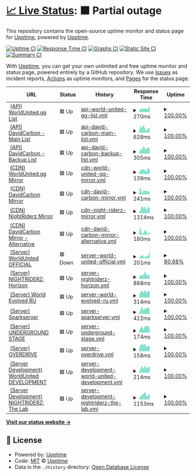 # [📈 Live Status](https://upptime.github.io/upptime): <!--live status--> **🟧 Partial outage**

This repository contains the open-source uptime monitor and status page for [Upptime](https://upptime.js.org), powered by [Upptime](https://github.com/upptime/upptime).

[![Uptime CI](https://github.com/DavidCarbon-SBRW/Status/workflows/Uptime%20CI/badge.svg)](https://github.com/DavidCarbon-SBRW/Status/actions?query=workflow%3A%22Uptime+CI%22)
[![Response Time CI](https://github.com/DavidCarbon-SBRW/Status/workflows/Response%20Time%20CI/badge.svg)](https://github.com/DavidCarbon-SBRW/Status/actions?query=workflow%3A%22Response+Time+CI%22)
[![Graphs CI](https://github.com/DavidCarbon-SBRW/Status/workflows/Graphs%20CI/badge.svg)](https://github.com/DavidCarbon-SBRW/Status/actions?query=workflow%3A%22Graphs+CI%22)
[![Static Site CI](https://github.com/DavidCarbon-SBRW/Status/workflows/Static%20Site%20CI/badge.svg)](https://github.com/DavidCarbon-SBRW/Status/actions?query=workflow%3A%22Static+Site+CI%22)
[![Summary CI](https://github.com/DavidCarbon-SBRW/Status/workflows/Summary%20CI/badge.svg)](https://github.com/DavidCarbon-SBRW/Status/actions?query=workflow%3A%22Summary+CI%22)

With [Upptime](https://upptime.js.org), you can get your own unlimited and free uptime monitor and status page, powered entirely by a GitHub repository. We use [Issues](https://github.com/upptime/upptime/issues) as incident reports, [Actions](https://github.com/DavidCarbon-SBRW/Status/actions) as uptime monitors, and [Pages](https://upptime.github.io/upptime) for the status page.

<!--start: status pages-->
<!-- This summary is generated by Upptime (https://github.com/upptime/upptime) -->
<!-- Do not edit this manually, your changes will be overwritten -->
<!-- prettier-ignore -->
| URL | Status | History | Response Time | Uptime |
| --- | ------ | ------- | ------------- | ------ |
| <img alt="" src="https://icons.duckduckgo.com/ip3/api.worldunited.gg.ico" height="13"> [(API) WorldUnited.gg List](https://api.worldunited.gg/serverlist.json) | 🟩 Up | [api-world-united-gg-list.yml](https://github.com/DavidCarbon-SBRW/Status/commits/HEAD/history/api-world-united-gg-list.yml) | <details><summary><img alt="Response time graph" src="./graphs/api-world-united-gg-list/response-time-week.png" height="20"> 270ms</summary><br><a href="https://s-sbrw.davidcarbon.download/history/api-world-united-gg-list"><img alt="Response time 287" src="https://img.shields.io/endpoint?url=https%3A%2F%2Fraw.githubusercontent.com%2FDavidCarbon-SBRW%2FStatus%2FHEAD%2Fapi%2Fapi-world-united-gg-list%2Fresponse-time.json"></a><br><a href="https://s-sbrw.davidcarbon.download/history/api-world-united-gg-list"><img alt="24-hour response time 456" src="https://img.shields.io/endpoint?url=https%3A%2F%2Fraw.githubusercontent.com%2FDavidCarbon-SBRW%2FStatus%2FHEAD%2Fapi%2Fapi-world-united-gg-list%2Fresponse-time-day.json"></a><br><a href="https://s-sbrw.davidcarbon.download/history/api-world-united-gg-list"><img alt="7-day response time 270" src="https://img.shields.io/endpoint?url=https%3A%2F%2Fraw.githubusercontent.com%2FDavidCarbon-SBRW%2FStatus%2FHEAD%2Fapi%2Fapi-world-united-gg-list%2Fresponse-time-week.json"></a><br><a href="https://s-sbrw.davidcarbon.download/history/api-world-united-gg-list"><img alt="30-day response time 295" src="https://img.shields.io/endpoint?url=https%3A%2F%2Fraw.githubusercontent.com%2FDavidCarbon-SBRW%2FStatus%2FHEAD%2Fapi%2Fapi-world-united-gg-list%2Fresponse-time-month.json"></a><br><a href="https://s-sbrw.davidcarbon.download/history/api-world-united-gg-list"><img alt="1-year response time 244" src="https://img.shields.io/endpoint?url=https%3A%2F%2Fraw.githubusercontent.com%2FDavidCarbon-SBRW%2FStatus%2FHEAD%2Fapi%2Fapi-world-united-gg-list%2Fresponse-time-year.json"></a></details> | <details><summary><a href="https://s-sbrw.davidcarbon.download/history/api-world-united-gg-list">100.00%</a></summary><a href="https://s-sbrw.davidcarbon.download/history/api-world-united-gg-list"><img alt="All-time uptime 95.04%" src="https://img.shields.io/endpoint?url=https%3A%2F%2Fraw.githubusercontent.com%2FDavidCarbon-SBRW%2FStatus%2FHEAD%2Fapi%2Fapi-world-united-gg-list%2Fuptime.json"></a><br><a href="https://s-sbrw.davidcarbon.download/history/api-world-united-gg-list"><img alt="24-hour uptime 100.00%" src="https://img.shields.io/endpoint?url=https%3A%2F%2Fraw.githubusercontent.com%2FDavidCarbon-SBRW%2FStatus%2FHEAD%2Fapi%2Fapi-world-united-gg-list%2Fuptime-day.json"></a><br><a href="https://s-sbrw.davidcarbon.download/history/api-world-united-gg-list"><img alt="7-day uptime 100.00%" src="https://img.shields.io/endpoint?url=https%3A%2F%2Fraw.githubusercontent.com%2FDavidCarbon-SBRW%2FStatus%2FHEAD%2Fapi%2Fapi-world-united-gg-list%2Fuptime-week.json"></a><br><a href="https://s-sbrw.davidcarbon.download/history/api-world-united-gg-list"><img alt="30-day uptime 100.00%" src="https://img.shields.io/endpoint?url=https%3A%2F%2Fraw.githubusercontent.com%2FDavidCarbon-SBRW%2FStatus%2FHEAD%2Fapi%2Fapi-world-united-gg-list%2Fuptime-month.json"></a><br><a href="https://s-sbrw.davidcarbon.download/history/api-world-united-gg-list"><img alt="1-year uptime 96.96%" src="https://img.shields.io/endpoint?url=https%3A%2F%2Fraw.githubusercontent.com%2FDavidCarbon-SBRW%2FStatus%2FHEAD%2Fapi%2Fapi-world-united-gg-list%2Fuptime-year.json"></a></details>
| <img alt="" src="https://icons.duckduckgo.com/ip3/api-sbrw.davidcarbon.download.ico" height="13"> [(API) DavidCarbon - Main List](https://api-sbrw.davidcarbon.download/serverlist.json) | 🟩 Up | [api-david-carbon-main-list.yml](https://github.com/DavidCarbon-SBRW/Status/commits/HEAD/history/api-david-carbon-main-list.yml) | <details><summary><img alt="Response time graph" src="./graphs/api-david-carbon-main-list/response-time-week.png" height="20"> 628ms</summary><br><a href="https://s-sbrw.davidcarbon.download/history/api-david-carbon-main-list"><img alt="Response time 485" src="https://img.shields.io/endpoint?url=https%3A%2F%2Fraw.githubusercontent.com%2FDavidCarbon-SBRW%2FStatus%2FHEAD%2Fapi%2Fapi-david-carbon-main-list%2Fresponse-time.json"></a><br><a href="https://s-sbrw.davidcarbon.download/history/api-david-carbon-main-list"><img alt="24-hour response time 565" src="https://img.shields.io/endpoint?url=https%3A%2F%2Fraw.githubusercontent.com%2FDavidCarbon-SBRW%2FStatus%2FHEAD%2Fapi%2Fapi-david-carbon-main-list%2Fresponse-time-day.json"></a><br><a href="https://s-sbrw.davidcarbon.download/history/api-david-carbon-main-list"><img alt="7-day response time 628" src="https://img.shields.io/endpoint?url=https%3A%2F%2Fraw.githubusercontent.com%2FDavidCarbon-SBRW%2FStatus%2FHEAD%2Fapi%2Fapi-david-carbon-main-list%2Fresponse-time-week.json"></a><br><a href="https://s-sbrw.davidcarbon.download/history/api-david-carbon-main-list"><img alt="30-day response time 561" src="https://img.shields.io/endpoint?url=https%3A%2F%2Fraw.githubusercontent.com%2FDavidCarbon-SBRW%2FStatus%2FHEAD%2Fapi%2Fapi-david-carbon-main-list%2Fresponse-time-month.json"></a><br><a href="https://s-sbrw.davidcarbon.download/history/api-david-carbon-main-list"><img alt="1-year response time 486" src="https://img.shields.io/endpoint?url=https%3A%2F%2Fraw.githubusercontent.com%2FDavidCarbon-SBRW%2FStatus%2FHEAD%2Fapi%2Fapi-david-carbon-main-list%2Fresponse-time-year.json"></a></details> | <details><summary><a href="https://s-sbrw.davidcarbon.download/history/api-david-carbon-main-list">100.00%</a></summary><a href="https://s-sbrw.davidcarbon.download/history/api-david-carbon-main-list"><img alt="All-time uptime 99.93%" src="https://img.shields.io/endpoint?url=https%3A%2F%2Fraw.githubusercontent.com%2FDavidCarbon-SBRW%2FStatus%2FHEAD%2Fapi%2Fapi-david-carbon-main-list%2Fuptime.json"></a><br><a href="https://s-sbrw.davidcarbon.download/history/api-david-carbon-main-list"><img alt="24-hour uptime 100.00%" src="https://img.shields.io/endpoint?url=https%3A%2F%2Fraw.githubusercontent.com%2FDavidCarbon-SBRW%2FStatus%2FHEAD%2Fapi%2Fapi-david-carbon-main-list%2Fuptime-day.json"></a><br><a href="https://s-sbrw.davidcarbon.download/history/api-david-carbon-main-list"><img alt="7-day uptime 100.00%" src="https://img.shields.io/endpoint?url=https%3A%2F%2Fraw.githubusercontent.com%2FDavidCarbon-SBRW%2FStatus%2FHEAD%2Fapi%2Fapi-david-carbon-main-list%2Fuptime-week.json"></a><br><a href="https://s-sbrw.davidcarbon.download/history/api-david-carbon-main-list"><img alt="30-day uptime 100.00%" src="https://img.shields.io/endpoint?url=https%3A%2F%2Fraw.githubusercontent.com%2FDavidCarbon-SBRW%2FStatus%2FHEAD%2Fapi%2Fapi-david-carbon-main-list%2Fuptime-month.json"></a><br><a href="https://s-sbrw.davidcarbon.download/history/api-david-carbon-main-list"><img alt="1-year uptime 99.97%" src="https://img.shields.io/endpoint?url=https%3A%2F%2Fraw.githubusercontent.com%2FDavidCarbon-SBRW%2FStatus%2FHEAD%2Fapi%2Fapi-david-carbon-main-list%2Fuptime-year.json"></a></details>
| <img alt="" src="https://icons.duckduckgo.com/ip3/api2-sbrw.davidcarbon.download.ico" height="13"> [(API) DavidCarbon - Backup List](http://api2-sbrw.davidcarbon.download/serverlist.json) | 🟩 Up | [api-david-carbon-backup-list.yml](https://github.com/DavidCarbon-SBRW/Status/commits/HEAD/history/api-david-carbon-backup-list.yml) | <details><summary><img alt="Response time graph" src="./graphs/api-david-carbon-backup-list/response-time-week.png" height="20"> 305ms</summary><br><a href="https://s-sbrw.davidcarbon.download/history/api-david-carbon-backup-list"><img alt="Response time 244" src="https://img.shields.io/endpoint?url=https%3A%2F%2Fraw.githubusercontent.com%2FDavidCarbon-SBRW%2FStatus%2FHEAD%2Fapi%2Fapi-david-carbon-backup-list%2Fresponse-time.json"></a><br><a href="https://s-sbrw.davidcarbon.download/history/api-david-carbon-backup-list"><img alt="24-hour response time 278" src="https://img.shields.io/endpoint?url=https%3A%2F%2Fraw.githubusercontent.com%2FDavidCarbon-SBRW%2FStatus%2FHEAD%2Fapi%2Fapi-david-carbon-backup-list%2Fresponse-time-day.json"></a><br><a href="https://s-sbrw.davidcarbon.download/history/api-david-carbon-backup-list"><img alt="7-day response time 305" src="https://img.shields.io/endpoint?url=https%3A%2F%2Fraw.githubusercontent.com%2FDavidCarbon-SBRW%2FStatus%2FHEAD%2Fapi%2Fapi-david-carbon-backup-list%2Fresponse-time-week.json"></a><br><a href="https://s-sbrw.davidcarbon.download/history/api-david-carbon-backup-list"><img alt="30-day response time 244" src="https://img.shields.io/endpoint?url=https%3A%2F%2Fraw.githubusercontent.com%2FDavidCarbon-SBRW%2FStatus%2FHEAD%2Fapi%2Fapi-david-carbon-backup-list%2Fresponse-time-month.json"></a><br><a href="https://s-sbrw.davidcarbon.download/history/api-david-carbon-backup-list"><img alt="1-year response time 246" src="https://img.shields.io/endpoint?url=https%3A%2F%2Fraw.githubusercontent.com%2FDavidCarbon-SBRW%2FStatus%2FHEAD%2Fapi%2Fapi-david-carbon-backup-list%2Fresponse-time-year.json"></a></details> | <details><summary><a href="https://s-sbrw.davidcarbon.download/history/api-david-carbon-backup-list">100.00%</a></summary><a href="https://s-sbrw.davidcarbon.download/history/api-david-carbon-backup-list"><img alt="All-time uptime 99.97%" src="https://img.shields.io/endpoint?url=https%3A%2F%2Fraw.githubusercontent.com%2FDavidCarbon-SBRW%2FStatus%2FHEAD%2Fapi%2Fapi-david-carbon-backup-list%2Fuptime.json"></a><br><a href="https://s-sbrw.davidcarbon.download/history/api-david-carbon-backup-list"><img alt="24-hour uptime 100.00%" src="https://img.shields.io/endpoint?url=https%3A%2F%2Fraw.githubusercontent.com%2FDavidCarbon-SBRW%2FStatus%2FHEAD%2Fapi%2Fapi-david-carbon-backup-list%2Fuptime-day.json"></a><br><a href="https://s-sbrw.davidcarbon.download/history/api-david-carbon-backup-list"><img alt="7-day uptime 100.00%" src="https://img.shields.io/endpoint?url=https%3A%2F%2Fraw.githubusercontent.com%2FDavidCarbon-SBRW%2FStatus%2FHEAD%2Fapi%2Fapi-david-carbon-backup-list%2Fuptime-week.json"></a><br><a href="https://s-sbrw.davidcarbon.download/history/api-david-carbon-backup-list"><img alt="30-day uptime 100.00%" src="https://img.shields.io/endpoint?url=https%3A%2F%2Fraw.githubusercontent.com%2FDavidCarbon-SBRW%2FStatus%2FHEAD%2Fapi%2Fapi-david-carbon-backup-list%2Fuptime-month.json"></a><br><a href="https://s-sbrw.davidcarbon.download/history/api-david-carbon-backup-list"><img alt="1-year uptime 99.97%" src="https://img.shields.io/endpoint?url=https%3A%2F%2Fraw.githubusercontent.com%2FDavidCarbon-SBRW%2FStatus%2FHEAD%2Fapi%2Fapi-david-carbon-backup-list%2Fuptime-year.json"></a></details>
| <img alt="" src="https://icons.duckduckgo.com/ip3/cdn.worldunited.gg.ico" height="13"> [(CDN) WorldUnited.gg Mirror](https://cdn.worldunited.gg/en/index.xml) | 🟩 Up | [cdn-world-united-gg-mirror.yml](https://github.com/DavidCarbon-SBRW/Status/commits/HEAD/history/cdn-world-united-gg-mirror.yml) | <details><summary><img alt="Response time graph" src="./graphs/cdn-world-united-gg-mirror/response-time-week.png" height="20"> 138ms</summary><br><a href="https://s-sbrw.davidcarbon.download/history/cdn-world-united-gg-mirror"><img alt="Response time 211" src="https://img.shields.io/endpoint?url=https%3A%2F%2Fraw.githubusercontent.com%2FDavidCarbon-SBRW%2FStatus%2FHEAD%2Fapi%2Fcdn-world-united-gg-mirror%2Fresponse-time.json"></a><br><a href="https://s-sbrw.davidcarbon.download/history/cdn-world-united-gg-mirror"><img alt="24-hour response time 131" src="https://img.shields.io/endpoint?url=https%3A%2F%2Fraw.githubusercontent.com%2FDavidCarbon-SBRW%2FStatus%2FHEAD%2Fapi%2Fcdn-world-united-gg-mirror%2Fresponse-time-day.json"></a><br><a href="https://s-sbrw.davidcarbon.download/history/cdn-world-united-gg-mirror"><img alt="7-day response time 138" src="https://img.shields.io/endpoint?url=https%3A%2F%2Fraw.githubusercontent.com%2FDavidCarbon-SBRW%2FStatus%2FHEAD%2Fapi%2Fcdn-world-united-gg-mirror%2Fresponse-time-week.json"></a><br><a href="https://s-sbrw.davidcarbon.download/history/cdn-world-united-gg-mirror"><img alt="30-day response time 231" src="https://img.shields.io/endpoint?url=https%3A%2F%2Fraw.githubusercontent.com%2FDavidCarbon-SBRW%2FStatus%2FHEAD%2Fapi%2Fcdn-world-united-gg-mirror%2Fresponse-time-month.json"></a><br><a href="https://s-sbrw.davidcarbon.download/history/cdn-world-united-gg-mirror"><img alt="1-year response time 218" src="https://img.shields.io/endpoint?url=https%3A%2F%2Fraw.githubusercontent.com%2FDavidCarbon-SBRW%2FStatus%2FHEAD%2Fapi%2Fcdn-world-united-gg-mirror%2Fresponse-time-year.json"></a></details> | <details><summary><a href="https://s-sbrw.davidcarbon.download/history/cdn-world-united-gg-mirror">100.00%</a></summary><a href="https://s-sbrw.davidcarbon.download/history/cdn-world-united-gg-mirror"><img alt="All-time uptime 100.00%" src="https://img.shields.io/endpoint?url=https%3A%2F%2Fraw.githubusercontent.com%2FDavidCarbon-SBRW%2FStatus%2FHEAD%2Fapi%2Fcdn-world-united-gg-mirror%2Fuptime.json"></a><br><a href="https://s-sbrw.davidcarbon.download/history/cdn-world-united-gg-mirror"><img alt="24-hour uptime 100.00%" src="https://img.shields.io/endpoint?url=https%3A%2F%2Fraw.githubusercontent.com%2FDavidCarbon-SBRW%2FStatus%2FHEAD%2Fapi%2Fcdn-world-united-gg-mirror%2Fuptime-day.json"></a><br><a href="https://s-sbrw.davidcarbon.download/history/cdn-world-united-gg-mirror"><img alt="7-day uptime 100.00%" src="https://img.shields.io/endpoint?url=https%3A%2F%2Fraw.githubusercontent.com%2FDavidCarbon-SBRW%2FStatus%2FHEAD%2Fapi%2Fcdn-world-united-gg-mirror%2Fuptime-week.json"></a><br><a href="https://s-sbrw.davidcarbon.download/history/cdn-world-united-gg-mirror"><img alt="30-day uptime 100.00%" src="https://img.shields.io/endpoint?url=https%3A%2F%2Fraw.githubusercontent.com%2FDavidCarbon-SBRW%2FStatus%2FHEAD%2Fapi%2Fcdn-world-united-gg-mirror%2Fuptime-month.json"></a><br><a href="https://s-sbrw.davidcarbon.download/history/cdn-world-united-gg-mirror"><img alt="1-year uptime 100.00%" src="https://img.shields.io/endpoint?url=https%3A%2F%2Fraw.githubusercontent.com%2FDavidCarbon-SBRW%2FStatus%2FHEAD%2Fapi%2Fcdn-world-united-gg-mirror%2Fuptime-year.json"></a></details>
| <img alt="" src="https://icons.duckduckgo.com/ip3/g-sbrw.davidcarbon.download.ico" height="13"> [(CDN) DavidCarbon Mirror](http://g-sbrw.davidcarbon.download/en/index.xml) | 🟩 Up | [cdn-david-carbon-mirror.yml](https://github.com/DavidCarbon-SBRW/Status/commits/HEAD/history/cdn-david-carbon-mirror.yml) | <details><summary><img alt="Response time graph" src="./graphs/cdn-david-carbon-mirror/response-time-week.png" height="20"> 241ms</summary><br><a href="https://s-sbrw.davidcarbon.download/history/cdn-david-carbon-mirror"><img alt="Response time 233" src="https://img.shields.io/endpoint?url=https%3A%2F%2Fraw.githubusercontent.com%2FDavidCarbon-SBRW%2FStatus%2FHEAD%2Fapi%2Fcdn-david-carbon-mirror%2Fresponse-time.json"></a><br><a href="https://s-sbrw.davidcarbon.download/history/cdn-david-carbon-mirror"><img alt="24-hour response time 271" src="https://img.shields.io/endpoint?url=https%3A%2F%2Fraw.githubusercontent.com%2FDavidCarbon-SBRW%2FStatus%2FHEAD%2Fapi%2Fcdn-david-carbon-mirror%2Fresponse-time-day.json"></a><br><a href="https://s-sbrw.davidcarbon.download/history/cdn-david-carbon-mirror"><img alt="7-day response time 241" src="https://img.shields.io/endpoint?url=https%3A%2F%2Fraw.githubusercontent.com%2FDavidCarbon-SBRW%2FStatus%2FHEAD%2Fapi%2Fcdn-david-carbon-mirror%2Fresponse-time-week.json"></a><br><a href="https://s-sbrw.davidcarbon.download/history/cdn-david-carbon-mirror"><img alt="30-day response time 214" src="https://img.shields.io/endpoint?url=https%3A%2F%2Fraw.githubusercontent.com%2FDavidCarbon-SBRW%2FStatus%2FHEAD%2Fapi%2Fcdn-david-carbon-mirror%2Fresponse-time-month.json"></a><br><a href="https://s-sbrw.davidcarbon.download/history/cdn-david-carbon-mirror"><img alt="1-year response time 237" src="https://img.shields.io/endpoint?url=https%3A%2F%2Fraw.githubusercontent.com%2FDavidCarbon-SBRW%2FStatus%2FHEAD%2Fapi%2Fcdn-david-carbon-mirror%2Fresponse-time-year.json"></a></details> | <details><summary><a href="https://s-sbrw.davidcarbon.download/history/cdn-david-carbon-mirror">100.00%</a></summary><a href="https://s-sbrw.davidcarbon.download/history/cdn-david-carbon-mirror"><img alt="All-time uptime 99.94%" src="https://img.shields.io/endpoint?url=https%3A%2F%2Fraw.githubusercontent.com%2FDavidCarbon-SBRW%2FStatus%2FHEAD%2Fapi%2Fcdn-david-carbon-mirror%2Fuptime.json"></a><br><a href="https://s-sbrw.davidcarbon.download/history/cdn-david-carbon-mirror"><img alt="24-hour uptime 100.00%" src="https://img.shields.io/endpoint?url=https%3A%2F%2Fraw.githubusercontent.com%2FDavidCarbon-SBRW%2FStatus%2FHEAD%2Fapi%2Fcdn-david-carbon-mirror%2Fuptime-day.json"></a><br><a href="https://s-sbrw.davidcarbon.download/history/cdn-david-carbon-mirror"><img alt="7-day uptime 100.00%" src="https://img.shields.io/endpoint?url=https%3A%2F%2Fraw.githubusercontent.com%2FDavidCarbon-SBRW%2FStatus%2FHEAD%2Fapi%2Fcdn-david-carbon-mirror%2Fuptime-week.json"></a><br><a href="https://s-sbrw.davidcarbon.download/history/cdn-david-carbon-mirror"><img alt="30-day uptime 100.00%" src="https://img.shields.io/endpoint?url=https%3A%2F%2Fraw.githubusercontent.com%2FDavidCarbon-SBRW%2FStatus%2FHEAD%2Fapi%2Fcdn-david-carbon-mirror%2Fuptime-month.json"></a><br><a href="https://s-sbrw.davidcarbon.download/history/cdn-david-carbon-mirror"><img alt="1-year uptime 99.96%" src="https://img.shields.io/endpoint?url=https%3A%2F%2Fraw.githubusercontent.com%2FDavidCarbon-SBRW%2FStatus%2FHEAD%2Fapi%2Fcdn-david-carbon-mirror%2Fuptime-year.json"></a></details>
| <img alt="" src="https://icons.duckduckgo.com/ip3/cdn.nightriderz.world.ico" height="13"> [(CDN) NightRiderz Mirror](https://cdn.nightriderz.world/nfsw/en/index.xml) | 🟩 Up | [cdn-night-riderz-mirror.yml](https://github.com/DavidCarbon-SBRW/Status/commits/HEAD/history/cdn-night-riderz-mirror.yml) | <details><summary><img alt="Response time graph" src="./graphs/cdn-night-riderz-mirror/response-time-week.png" height="20"> 1314ms</summary><br><a href="https://s-sbrw.davidcarbon.download/history/cdn-night-riderz-mirror"><img alt="Response time 1124" src="https://img.shields.io/endpoint?url=https%3A%2F%2Fraw.githubusercontent.com%2FDavidCarbon-SBRW%2FStatus%2FHEAD%2Fapi%2Fcdn-night-riderz-mirror%2Fresponse-time.json"></a><br><a href="https://s-sbrw.davidcarbon.download/history/cdn-night-riderz-mirror"><img alt="24-hour response time 1148" src="https://img.shields.io/endpoint?url=https%3A%2F%2Fraw.githubusercontent.com%2FDavidCarbon-SBRW%2FStatus%2FHEAD%2Fapi%2Fcdn-night-riderz-mirror%2Fresponse-time-day.json"></a><br><a href="https://s-sbrw.davidcarbon.download/history/cdn-night-riderz-mirror"><img alt="7-day response time 1314" src="https://img.shields.io/endpoint?url=https%3A%2F%2Fraw.githubusercontent.com%2FDavidCarbon-SBRW%2FStatus%2FHEAD%2Fapi%2Fcdn-night-riderz-mirror%2Fresponse-time-week.json"></a><br><a href="https://s-sbrw.davidcarbon.download/history/cdn-night-riderz-mirror"><img alt="30-day response time 1251" src="https://img.shields.io/endpoint?url=https%3A%2F%2Fraw.githubusercontent.com%2FDavidCarbon-SBRW%2FStatus%2FHEAD%2Fapi%2Fcdn-night-riderz-mirror%2Fresponse-time-month.json"></a><br><a href="https://s-sbrw.davidcarbon.download/history/cdn-night-riderz-mirror"><img alt="1-year response time 1134" src="https://img.shields.io/endpoint?url=https%3A%2F%2Fraw.githubusercontent.com%2FDavidCarbon-SBRW%2FStatus%2FHEAD%2Fapi%2Fcdn-night-riderz-mirror%2Fresponse-time-year.json"></a></details> | <details><summary><a href="https://s-sbrw.davidcarbon.download/history/cdn-night-riderz-mirror">100.00%</a></summary><a href="https://s-sbrw.davidcarbon.download/history/cdn-night-riderz-mirror"><img alt="All-time uptime 99.91%" src="https://img.shields.io/endpoint?url=https%3A%2F%2Fraw.githubusercontent.com%2FDavidCarbon-SBRW%2FStatus%2FHEAD%2Fapi%2Fcdn-night-riderz-mirror%2Fuptime.json"></a><br><a href="https://s-sbrw.davidcarbon.download/history/cdn-night-riderz-mirror"><img alt="24-hour uptime 100.00%" src="https://img.shields.io/endpoint?url=https%3A%2F%2Fraw.githubusercontent.com%2FDavidCarbon-SBRW%2FStatus%2FHEAD%2Fapi%2Fcdn-night-riderz-mirror%2Fuptime-day.json"></a><br><a href="https://s-sbrw.davidcarbon.download/history/cdn-night-riderz-mirror"><img alt="7-day uptime 100.00%" src="https://img.shields.io/endpoint?url=https%3A%2F%2Fraw.githubusercontent.com%2FDavidCarbon-SBRW%2FStatus%2FHEAD%2Fapi%2Fcdn-night-riderz-mirror%2Fuptime-week.json"></a><br><a href="https://s-sbrw.davidcarbon.download/history/cdn-night-riderz-mirror"><img alt="30-day uptime 100.00%" src="https://img.shields.io/endpoint?url=https%3A%2F%2Fraw.githubusercontent.com%2FDavidCarbon-SBRW%2FStatus%2FHEAD%2Fapi%2Fcdn-night-riderz-mirror%2Fuptime-month.json"></a><br><a href="https://s-sbrw.davidcarbon.download/history/cdn-night-riderz-mirror"><img alt="1-year uptime 99.95%" src="https://img.shields.io/endpoint?url=https%3A%2F%2Fraw.githubusercontent.com%2FDavidCarbon-SBRW%2FStatus%2FHEAD%2Fapi%2Fcdn-night-riderz-mirror%2Fuptime-year.json"></a></details>
| <img alt="" src="https://icons.duckduckgo.com/ip3/g2-sbrw.davidcarbon.download.ico" height="13"> [(CDN) DavidCarbon Mirror - Alternative](http://g2-sbrw.davidcarbon.download/en/index.xml) | 🟩 Up | [cdn-david-carbon-mirror-alternative.yml](https://github.com/DavidCarbon-SBRW/Status/commits/HEAD/history/cdn-david-carbon-mirror-alternative.yml) | <details><summary><img alt="Response time graph" src="./graphs/cdn-david-carbon-mirror-alternative/response-time-week.png" height="20"> 180ms</summary><br><a href="https://s-sbrw.davidcarbon.download/history/cdn-david-carbon-mirror-alternative"><img alt="Response time 365" src="https://img.shields.io/endpoint?url=https%3A%2F%2Fraw.githubusercontent.com%2FDavidCarbon-SBRW%2FStatus%2FHEAD%2Fapi%2Fcdn-david-carbon-mirror-alternative%2Fresponse-time.json"></a><br><a href="https://s-sbrw.davidcarbon.download/history/cdn-david-carbon-mirror-alternative"><img alt="24-hour response time 162" src="https://img.shields.io/endpoint?url=https%3A%2F%2Fraw.githubusercontent.com%2FDavidCarbon-SBRW%2FStatus%2FHEAD%2Fapi%2Fcdn-david-carbon-mirror-alternative%2Fresponse-time-day.json"></a><br><a href="https://s-sbrw.davidcarbon.download/history/cdn-david-carbon-mirror-alternative"><img alt="7-day response time 180" src="https://img.shields.io/endpoint?url=https%3A%2F%2Fraw.githubusercontent.com%2FDavidCarbon-SBRW%2FStatus%2FHEAD%2Fapi%2Fcdn-david-carbon-mirror-alternative%2Fresponse-time-week.json"></a><br><a href="https://s-sbrw.davidcarbon.download/history/cdn-david-carbon-mirror-alternative"><img alt="30-day response time 164" src="https://img.shields.io/endpoint?url=https%3A%2F%2Fraw.githubusercontent.com%2FDavidCarbon-SBRW%2FStatus%2FHEAD%2Fapi%2Fcdn-david-carbon-mirror-alternative%2Fresponse-time-month.json"></a><br><a href="https://s-sbrw.davidcarbon.download/history/cdn-david-carbon-mirror-alternative"><img alt="1-year response time 410" src="https://img.shields.io/endpoint?url=https%3A%2F%2Fraw.githubusercontent.com%2FDavidCarbon-SBRW%2FStatus%2FHEAD%2Fapi%2Fcdn-david-carbon-mirror-alternative%2Fresponse-time-year.json"></a></details> | <details><summary><a href="https://s-sbrw.davidcarbon.download/history/cdn-david-carbon-mirror-alternative">100.00%</a></summary><a href="https://s-sbrw.davidcarbon.download/history/cdn-david-carbon-mirror-alternative"><img alt="All-time uptime 99.85%" src="https://img.shields.io/endpoint?url=https%3A%2F%2Fraw.githubusercontent.com%2FDavidCarbon-SBRW%2FStatus%2FHEAD%2Fapi%2Fcdn-david-carbon-mirror-alternative%2Fuptime.json"></a><br><a href="https://s-sbrw.davidcarbon.download/history/cdn-david-carbon-mirror-alternative"><img alt="24-hour uptime 100.00%" src="https://img.shields.io/endpoint?url=https%3A%2F%2Fraw.githubusercontent.com%2FDavidCarbon-SBRW%2FStatus%2FHEAD%2Fapi%2Fcdn-david-carbon-mirror-alternative%2Fuptime-day.json"></a><br><a href="https://s-sbrw.davidcarbon.download/history/cdn-david-carbon-mirror-alternative"><img alt="7-day uptime 100.00%" src="https://img.shields.io/endpoint?url=https%3A%2F%2Fraw.githubusercontent.com%2FDavidCarbon-SBRW%2FStatus%2FHEAD%2Fapi%2Fcdn-david-carbon-mirror-alternative%2Fuptime-week.json"></a><br><a href="https://s-sbrw.davidcarbon.download/history/cdn-david-carbon-mirror-alternative"><img alt="30-day uptime 100.00%" src="https://img.shields.io/endpoint?url=https%3A%2F%2Fraw.githubusercontent.com%2FDavidCarbon-SBRW%2FStatus%2FHEAD%2Fapi%2Fcdn-david-carbon-mirror-alternative%2Fuptime-month.json"></a><br><a href="https://s-sbrw.davidcarbon.download/history/cdn-david-carbon-mirror-alternative"><img alt="1-year uptime 99.79%" src="https://img.shields.io/endpoint?url=https%3A%2F%2Fraw.githubusercontent.com%2FDavidCarbon-SBRW%2FStatus%2FHEAD%2Fapi%2Fcdn-david-carbon-mirror-alternative%2Fuptime-year.json"></a></details>
| <img alt="" src="https://icons.duckduckgo.com/ip3/game.worldunited.gg.ico" height="13"> [(Server) WorldUnited OFFICIAL](http://game.worldunited.gg:8080/Engine.svc/GetServerInformation) | 🟥 Down | [server-world-united-official.yml](https://github.com/DavidCarbon-SBRW/Status/commits/HEAD/history/server-world-united-official.yml) | <details><summary><img alt="Response time graph" src="./graphs/server-world-united-official/response-time-week.png" height="20"> 201ms</summary><br><a href="https://s-sbrw.davidcarbon.download/history/server-world-united-official"><img alt="Response time 165" src="https://img.shields.io/endpoint?url=https%3A%2F%2Fraw.githubusercontent.com%2FDavidCarbon-SBRW%2FStatus%2FHEAD%2Fapi%2Fserver-world-united-official%2Fresponse-time.json"></a><br><a href="https://s-sbrw.davidcarbon.download/history/server-world-united-official"><img alt="24-hour response time 0" src="https://img.shields.io/endpoint?url=https%3A%2F%2Fraw.githubusercontent.com%2FDavidCarbon-SBRW%2FStatus%2FHEAD%2Fapi%2Fserver-world-united-official%2Fresponse-time-day.json"></a><br><a href="https://s-sbrw.davidcarbon.download/history/server-world-united-official"><img alt="7-day response time 201" src="https://img.shields.io/endpoint?url=https%3A%2F%2Fraw.githubusercontent.com%2FDavidCarbon-SBRW%2FStatus%2FHEAD%2Fapi%2Fserver-world-united-official%2Fresponse-time-week.json"></a><br><a href="https://s-sbrw.davidcarbon.download/history/server-world-united-official"><img alt="30-day response time 147" src="https://img.shields.io/endpoint?url=https%3A%2F%2Fraw.githubusercontent.com%2FDavidCarbon-SBRW%2FStatus%2FHEAD%2Fapi%2Fserver-world-united-official%2Fresponse-time-month.json"></a><br><a href="https://s-sbrw.davidcarbon.download/history/server-world-united-official"><img alt="1-year response time 170" src="https://img.shields.io/endpoint?url=https%3A%2F%2Fraw.githubusercontent.com%2FDavidCarbon-SBRW%2FStatus%2FHEAD%2Fapi%2Fserver-world-united-official%2Fresponse-time-year.json"></a></details> | <details><summary><a href="https://s-sbrw.davidcarbon.download/history/server-world-united-official">80.68%</a></summary><a href="https://s-sbrw.davidcarbon.download/history/server-world-united-official"><img alt="All-time uptime 99.62%" src="https://img.shields.io/endpoint?url=https%3A%2F%2Fraw.githubusercontent.com%2FDavidCarbon-SBRW%2FStatus%2FHEAD%2Fapi%2Fserver-world-united-official%2Fuptime.json"></a><br><a href="https://s-sbrw.davidcarbon.download/history/server-world-united-official"><img alt="24-hour uptime 0.00%" src="https://img.shields.io/endpoint?url=https%3A%2F%2Fraw.githubusercontent.com%2FDavidCarbon-SBRW%2FStatus%2FHEAD%2Fapi%2Fserver-world-united-official%2Fuptime-day.json"></a><br><a href="https://s-sbrw.davidcarbon.download/history/server-world-united-official"><img alt="7-day uptime 80.68%" src="https://img.shields.io/endpoint?url=https%3A%2F%2Fraw.githubusercontent.com%2FDavidCarbon-SBRW%2FStatus%2FHEAD%2Fapi%2Fserver-world-united-official%2Fuptime-week.json"></a><br><a href="https://s-sbrw.davidcarbon.download/history/server-world-united-official"><img alt="30-day uptime 95.55%" src="https://img.shields.io/endpoint?url=https%3A%2F%2Fraw.githubusercontent.com%2FDavidCarbon-SBRW%2FStatus%2FHEAD%2Fapi%2Fserver-world-united-official%2Fuptime-month.json"></a><br><a href="https://s-sbrw.davidcarbon.download/history/server-world-united-official"><img alt="1-year uptime 99.27%" src="https://img.shields.io/endpoint?url=https%3A%2F%2Fraw.githubusercontent.com%2FDavidCarbon-SBRW%2FStatus%2FHEAD%2Fapi%2Fserver-world-united-official%2Fuptime-year.json"></a></details>
| <img alt="" src="https://icons.duckduckgo.com/ip3/horizon.nightriderz.world.ico" height="13"> [(Server) NIGHTRIDERZ: Horizon](https://horizon.nightriderz.world/Engine.svc/GetServerInformation) | 🟩 Up | [server-nightriderz-horizon.yml](https://github.com/DavidCarbon-SBRW/Status/commits/HEAD/history/server-nightriderz-horizon.yml) | <details><summary><img alt="Response time graph" src="./graphs/server-nightriderz-horizon/response-time-week.png" height="20"> 888ms</summary><br><a href="https://s-sbrw.davidcarbon.download/history/server-nightriderz-horizon"><img alt="Response time 891" src="https://img.shields.io/endpoint?url=https%3A%2F%2Fraw.githubusercontent.com%2FDavidCarbon-SBRW%2FStatus%2FHEAD%2Fapi%2Fserver-nightriderz-horizon%2Fresponse-time.json"></a><br><a href="https://s-sbrw.davidcarbon.download/history/server-nightriderz-horizon"><img alt="24-hour response time 576" src="https://img.shields.io/endpoint?url=https%3A%2F%2Fraw.githubusercontent.com%2FDavidCarbon-SBRW%2FStatus%2FHEAD%2Fapi%2Fserver-nightriderz-horizon%2Fresponse-time-day.json"></a><br><a href="https://s-sbrw.davidcarbon.download/history/server-nightriderz-horizon"><img alt="7-day response time 888" src="https://img.shields.io/endpoint?url=https%3A%2F%2Fraw.githubusercontent.com%2FDavidCarbon-SBRW%2FStatus%2FHEAD%2Fapi%2Fserver-nightriderz-horizon%2Fresponse-time-week.json"></a><br><a href="https://s-sbrw.davidcarbon.download/history/server-nightriderz-horizon"><img alt="30-day response time 1131" src="https://img.shields.io/endpoint?url=https%3A%2F%2Fraw.githubusercontent.com%2FDavidCarbon-SBRW%2FStatus%2FHEAD%2Fapi%2Fserver-nightriderz-horizon%2Fresponse-time-month.json"></a><br><a href="https://s-sbrw.davidcarbon.download/history/server-nightriderz-horizon"><img alt="1-year response time 928" src="https://img.shields.io/endpoint?url=https%3A%2F%2Fraw.githubusercontent.com%2FDavidCarbon-SBRW%2FStatus%2FHEAD%2Fapi%2Fserver-nightriderz-horizon%2Fresponse-time-year.json"></a></details> | <details><summary><a href="https://s-sbrw.davidcarbon.download/history/server-nightriderz-horizon">100.00%</a></summary><a href="https://s-sbrw.davidcarbon.download/history/server-nightriderz-horizon"><img alt="All-time uptime 99.89%" src="https://img.shields.io/endpoint?url=https%3A%2F%2Fraw.githubusercontent.com%2FDavidCarbon-SBRW%2FStatus%2FHEAD%2Fapi%2Fserver-nightriderz-horizon%2Fuptime.json"></a><br><a href="https://s-sbrw.davidcarbon.download/history/server-nightriderz-horizon"><img alt="24-hour uptime 100.00%" src="https://img.shields.io/endpoint?url=https%3A%2F%2Fraw.githubusercontent.com%2FDavidCarbon-SBRW%2FStatus%2FHEAD%2Fapi%2Fserver-nightriderz-horizon%2Fuptime-day.json"></a><br><a href="https://s-sbrw.davidcarbon.download/history/server-nightriderz-horizon"><img alt="7-day uptime 100.00%" src="https://img.shields.io/endpoint?url=https%3A%2F%2Fraw.githubusercontent.com%2FDavidCarbon-SBRW%2FStatus%2FHEAD%2Fapi%2Fserver-nightriderz-horizon%2Fuptime-week.json"></a><br><a href="https://s-sbrw.davidcarbon.download/history/server-nightriderz-horizon"><img alt="30-day uptime 100.00%" src="https://img.shields.io/endpoint?url=https%3A%2F%2Fraw.githubusercontent.com%2FDavidCarbon-SBRW%2FStatus%2FHEAD%2Fapi%2Fserver-nightriderz-horizon%2Fuptime-month.json"></a><br><a href="https://s-sbrw.davidcarbon.download/history/server-nightriderz-horizon"><img alt="1-year uptime 99.94%" src="https://img.shields.io/endpoint?url=https%3A%2F%2Fraw.githubusercontent.com%2FDavidCarbon-SBRW%2FStatus%2FHEAD%2Fapi%2Fserver-nightriderz-horizon%2Fuptime-year.json"></a></details>
| <img alt="" src="https://icons.duckduckgo.com/ip3/92.63.111.195.ico" height="13"> [(Server) World Evolved RU](http://92.63.111.195:8680/soapbox-race-core/Engine.svc/GetServerInformation) | 🟩 Up | [server-world-evolved-ru.yml](https://github.com/DavidCarbon-SBRW/Status/commits/HEAD/history/server-world-evolved-ru.yml) | <details><summary><img alt="Response time graph" src="./graphs/server-world-evolved-ru/response-time-week.png" height="20"> 314ms</summary><br><a href="https://s-sbrw.davidcarbon.download/history/server-world-evolved-ru"><img alt="Response time 312" src="https://img.shields.io/endpoint?url=https%3A%2F%2Fraw.githubusercontent.com%2FDavidCarbon-SBRW%2FStatus%2FHEAD%2Fapi%2Fserver-world-evolved-ru%2Fresponse-time.json"></a><br><a href="https://s-sbrw.davidcarbon.download/history/server-world-evolved-ru"><img alt="24-hour response time 286" src="https://img.shields.io/endpoint?url=https%3A%2F%2Fraw.githubusercontent.com%2FDavidCarbon-SBRW%2FStatus%2FHEAD%2Fapi%2Fserver-world-evolved-ru%2Fresponse-time-day.json"></a><br><a href="https://s-sbrw.davidcarbon.download/history/server-world-evolved-ru"><img alt="7-day response time 314" src="https://img.shields.io/endpoint?url=https%3A%2F%2Fraw.githubusercontent.com%2FDavidCarbon-SBRW%2FStatus%2FHEAD%2Fapi%2Fserver-world-evolved-ru%2Fresponse-time-week.json"></a><br><a href="https://s-sbrw.davidcarbon.download/history/server-world-evolved-ru"><img alt="30-day response time 320" src="https://img.shields.io/endpoint?url=https%3A%2F%2Fraw.githubusercontent.com%2FDavidCarbon-SBRW%2FStatus%2FHEAD%2Fapi%2Fserver-world-evolved-ru%2Fresponse-time-month.json"></a><br><a href="https://s-sbrw.davidcarbon.download/history/server-world-evolved-ru"><img alt="1-year response time 312" src="https://img.shields.io/endpoint?url=https%3A%2F%2Fraw.githubusercontent.com%2FDavidCarbon-SBRW%2FStatus%2FHEAD%2Fapi%2Fserver-world-evolved-ru%2Fresponse-time-year.json"></a></details> | <details><summary><a href="https://s-sbrw.davidcarbon.download/history/server-world-evolved-ru">100.00%</a></summary><a href="https://s-sbrw.davidcarbon.download/history/server-world-evolved-ru"><img alt="All-time uptime 99.79%" src="https://img.shields.io/endpoint?url=https%3A%2F%2Fraw.githubusercontent.com%2FDavidCarbon-SBRW%2FStatus%2FHEAD%2Fapi%2Fserver-world-evolved-ru%2Fuptime.json"></a><br><a href="https://s-sbrw.davidcarbon.download/history/server-world-evolved-ru"><img alt="24-hour uptime 100.00%" src="https://img.shields.io/endpoint?url=https%3A%2F%2Fraw.githubusercontent.com%2FDavidCarbon-SBRW%2FStatus%2FHEAD%2Fapi%2Fserver-world-evolved-ru%2Fuptime-day.json"></a><br><a href="https://s-sbrw.davidcarbon.download/history/server-world-evolved-ru"><img alt="7-day uptime 100.00%" src="https://img.shields.io/endpoint?url=https%3A%2F%2Fraw.githubusercontent.com%2FDavidCarbon-SBRW%2FStatus%2FHEAD%2Fapi%2Fserver-world-evolved-ru%2Fuptime-week.json"></a><br><a href="https://s-sbrw.davidcarbon.download/history/server-world-evolved-ru"><img alt="30-day uptime 100.00%" src="https://img.shields.io/endpoint?url=https%3A%2F%2Fraw.githubusercontent.com%2FDavidCarbon-SBRW%2FStatus%2FHEAD%2Fapi%2Fserver-world-evolved-ru%2Fuptime-month.json"></a><br><a href="https://s-sbrw.davidcarbon.download/history/server-world-evolved-ru"><img alt="1-year uptime 99.87%" src="https://img.shields.io/endpoint?url=https%3A%2F%2Fraw.githubusercontent.com%2FDavidCarbon-SBRW%2FStatus%2FHEAD%2Fapi%2Fserver-world-evolved-ru%2Fuptime-year.json"></a></details>
| <img alt="" src="https://icons.duckduckgo.com/ip3/core.sparkserver.io.ico" height="13"> [(Server) Sparkserver](https://core.sparkserver.io/soapbox-race-core/Engine.svc/GetServerInformation) | 🟩 Up | [server-sparkserver.yml](https://github.com/DavidCarbon-SBRW/Status/commits/HEAD/history/server-sparkserver.yml) | <details><summary><img alt="Response time graph" src="./graphs/server-sparkserver/response-time-week.png" height="20"> 422ms</summary><br><a href="https://s-sbrw.davidcarbon.download/history/server-sparkserver"><img alt="Response time 1503" src="https://img.shields.io/endpoint?url=https%3A%2F%2Fraw.githubusercontent.com%2FDavidCarbon-SBRW%2FStatus%2FHEAD%2Fapi%2Fserver-sparkserver%2Fresponse-time.json"></a><br><a href="https://s-sbrw.davidcarbon.download/history/server-sparkserver"><img alt="24-hour response time 337" src="https://img.shields.io/endpoint?url=https%3A%2F%2Fraw.githubusercontent.com%2FDavidCarbon-SBRW%2FStatus%2FHEAD%2Fapi%2Fserver-sparkserver%2Fresponse-time-day.json"></a><br><a href="https://s-sbrw.davidcarbon.download/history/server-sparkserver"><img alt="7-day response time 422" src="https://img.shields.io/endpoint?url=https%3A%2F%2Fraw.githubusercontent.com%2FDavidCarbon-SBRW%2FStatus%2FHEAD%2Fapi%2Fserver-sparkserver%2Fresponse-time-week.json"></a><br><a href="https://s-sbrw.davidcarbon.download/history/server-sparkserver"><img alt="30-day response time 423" src="https://img.shields.io/endpoint?url=https%3A%2F%2Fraw.githubusercontent.com%2FDavidCarbon-SBRW%2FStatus%2FHEAD%2Fapi%2Fserver-sparkserver%2Fresponse-time-month.json"></a><br><a href="https://s-sbrw.davidcarbon.download/history/server-sparkserver"><img alt="1-year response time 1845" src="https://img.shields.io/endpoint?url=https%3A%2F%2Fraw.githubusercontent.com%2FDavidCarbon-SBRW%2FStatus%2FHEAD%2Fapi%2Fserver-sparkserver%2Fresponse-time-year.json"></a></details> | <details><summary><a href="https://s-sbrw.davidcarbon.download/history/server-sparkserver">100.00%</a></summary><a href="https://s-sbrw.davidcarbon.download/history/server-sparkserver"><img alt="All-time uptime 99.16%" src="https://img.shields.io/endpoint?url=https%3A%2F%2Fraw.githubusercontent.com%2FDavidCarbon-SBRW%2FStatus%2FHEAD%2Fapi%2Fserver-sparkserver%2Fuptime.json"></a><br><a href="https://s-sbrw.davidcarbon.download/history/server-sparkserver"><img alt="24-hour uptime 100.00%" src="https://img.shields.io/endpoint?url=https%3A%2F%2Fraw.githubusercontent.com%2FDavidCarbon-SBRW%2FStatus%2FHEAD%2Fapi%2Fserver-sparkserver%2Fuptime-day.json"></a><br><a href="https://s-sbrw.davidcarbon.download/history/server-sparkserver"><img alt="7-day uptime 100.00%" src="https://img.shields.io/endpoint?url=https%3A%2F%2Fraw.githubusercontent.com%2FDavidCarbon-SBRW%2FStatus%2FHEAD%2Fapi%2Fserver-sparkserver%2Fuptime-week.json"></a><br><a href="https://s-sbrw.davidcarbon.download/history/server-sparkserver"><img alt="30-day uptime 100.00%" src="https://img.shields.io/endpoint?url=https%3A%2F%2Fraw.githubusercontent.com%2FDavidCarbon-SBRW%2FStatus%2FHEAD%2Fapi%2Fserver-sparkserver%2Fuptime-month.json"></a><br><a href="https://s-sbrw.davidcarbon.download/history/server-sparkserver"><img alt="1-year uptime 98.15%" src="https://img.shields.io/endpoint?url=https%3A%2F%2Fraw.githubusercontent.com%2FDavidCarbon-SBRW%2FStatus%2FHEAD%2Fapi%2Fserver-sparkserver%2Fuptime-year.json"></a></details>
| <img alt="" src="https://icons.duckduckgo.com/ip3/core.undergroundstage.net.ico" height="13"> [(Server) UNDERGROUND STAGE](https://core.undergroundstage.net/Engine.svc/GetServerInformation) | 🟩 Up | [server-underground-stage.yml](https://github.com/DavidCarbon-SBRW/Status/commits/HEAD/history/server-underground-stage.yml) | <details><summary><img alt="Response time graph" src="./graphs/server-underground-stage/response-time-week.png" height="20"> 174ms</summary><br><a href="https://s-sbrw.davidcarbon.download/history/server-underground-stage"><img alt="Response time 168" src="https://img.shields.io/endpoint?url=https%3A%2F%2Fraw.githubusercontent.com%2FDavidCarbon-SBRW%2FStatus%2FHEAD%2Fapi%2Fserver-underground-stage%2Fresponse-time.json"></a><br><a href="https://s-sbrw.davidcarbon.download/history/server-underground-stage"><img alt="24-hour response time 110" src="https://img.shields.io/endpoint?url=https%3A%2F%2Fraw.githubusercontent.com%2FDavidCarbon-SBRW%2FStatus%2FHEAD%2Fapi%2Fserver-underground-stage%2Fresponse-time-day.json"></a><br><a href="https://s-sbrw.davidcarbon.download/history/server-underground-stage"><img alt="7-day response time 174" src="https://img.shields.io/endpoint?url=https%3A%2F%2Fraw.githubusercontent.com%2FDavidCarbon-SBRW%2FStatus%2FHEAD%2Fapi%2Fserver-underground-stage%2Fresponse-time-week.json"></a><br><a href="https://s-sbrw.davidcarbon.download/history/server-underground-stage"><img alt="30-day response time 172" src="https://img.shields.io/endpoint?url=https%3A%2F%2Fraw.githubusercontent.com%2FDavidCarbon-SBRW%2FStatus%2FHEAD%2Fapi%2Fserver-underground-stage%2Fresponse-time-month.json"></a><br><a href="https://s-sbrw.davidcarbon.download/history/server-underground-stage"><img alt="1-year response time 168" src="https://img.shields.io/endpoint?url=https%3A%2F%2Fraw.githubusercontent.com%2FDavidCarbon-SBRW%2FStatus%2FHEAD%2Fapi%2Fserver-underground-stage%2Fresponse-time-year.json"></a></details> | <details><summary><a href="https://s-sbrw.davidcarbon.download/history/server-underground-stage">100.00%</a></summary><a href="https://s-sbrw.davidcarbon.download/history/server-underground-stage"><img alt="All-time uptime 100.00%" src="https://img.shields.io/endpoint?url=https%3A%2F%2Fraw.githubusercontent.com%2FDavidCarbon-SBRW%2FStatus%2FHEAD%2Fapi%2Fserver-underground-stage%2Fuptime.json"></a><br><a href="https://s-sbrw.davidcarbon.download/history/server-underground-stage"><img alt="24-hour uptime 100.00%" src="https://img.shields.io/endpoint?url=https%3A%2F%2Fraw.githubusercontent.com%2FDavidCarbon-SBRW%2FStatus%2FHEAD%2Fapi%2Fserver-underground-stage%2Fuptime-day.json"></a><br><a href="https://s-sbrw.davidcarbon.download/history/server-underground-stage"><img alt="7-day uptime 100.00%" src="https://img.shields.io/endpoint?url=https%3A%2F%2Fraw.githubusercontent.com%2FDavidCarbon-SBRW%2FStatus%2FHEAD%2Fapi%2Fserver-underground-stage%2Fuptime-week.json"></a><br><a href="https://s-sbrw.davidcarbon.download/history/server-underground-stage"><img alt="30-day uptime 100.00%" src="https://img.shields.io/endpoint?url=https%3A%2F%2Fraw.githubusercontent.com%2FDavidCarbon-SBRW%2FStatus%2FHEAD%2Fapi%2Fserver-underground-stage%2Fuptime-month.json"></a><br><a href="https://s-sbrw.davidcarbon.download/history/server-underground-stage"><img alt="1-year uptime 100.00%" src="https://img.shields.io/endpoint?url=https%3A%2F%2Fraw.githubusercontent.com%2FDavidCarbon-SBRW%2FStatus%2FHEAD%2Fapi%2Fserver-underground-stage%2Fuptime-year.json"></a></details>
| <img alt="" src="https://icons.duckduckgo.com/ip3/overdriveworld.com.ico" height="13"> [(Server) OVERDRIVE](http://overdriveworld.com:8080/Engine.svc/GetServerInformation) | 🟩 Up | [server-overdrive.yml](https://github.com/DavidCarbon-SBRW/Status/commits/HEAD/history/server-overdrive.yml) | <details><summary><img alt="Response time graph" src="./graphs/server-overdrive/response-time-week.png" height="20"> 158ms</summary><br><a href="https://s-sbrw.davidcarbon.download/history/server-overdrive"><img alt="Response time 123" src="https://img.shields.io/endpoint?url=https%3A%2F%2Fraw.githubusercontent.com%2FDavidCarbon-SBRW%2FStatus%2FHEAD%2Fapi%2Fserver-overdrive%2Fresponse-time.json"></a><br><a href="https://s-sbrw.davidcarbon.download/history/server-overdrive"><img alt="24-hour response time 124" src="https://img.shields.io/endpoint?url=https%3A%2F%2Fraw.githubusercontent.com%2FDavidCarbon-SBRW%2FStatus%2FHEAD%2Fapi%2Fserver-overdrive%2Fresponse-time-day.json"></a><br><a href="https://s-sbrw.davidcarbon.download/history/server-overdrive"><img alt="7-day response time 158" src="https://img.shields.io/endpoint?url=https%3A%2F%2Fraw.githubusercontent.com%2FDavidCarbon-SBRW%2FStatus%2FHEAD%2Fapi%2Fserver-overdrive%2Fresponse-time-week.json"></a><br><a href="https://s-sbrw.davidcarbon.download/history/server-overdrive"><img alt="30-day response time 149" src="https://img.shields.io/endpoint?url=https%3A%2F%2Fraw.githubusercontent.com%2FDavidCarbon-SBRW%2FStatus%2FHEAD%2Fapi%2Fserver-overdrive%2Fresponse-time-month.json"></a><br><a href="https://s-sbrw.davidcarbon.download/history/server-overdrive"><img alt="1-year response time 123" src="https://img.shields.io/endpoint?url=https%3A%2F%2Fraw.githubusercontent.com%2FDavidCarbon-SBRW%2FStatus%2FHEAD%2Fapi%2Fserver-overdrive%2Fresponse-time-year.json"></a></details> | <details><summary><a href="https://s-sbrw.davidcarbon.download/history/server-overdrive">100.00%</a></summary><a href="https://s-sbrw.davidcarbon.download/history/server-overdrive"><img alt="All-time uptime 96.42%" src="https://img.shields.io/endpoint?url=https%3A%2F%2Fraw.githubusercontent.com%2FDavidCarbon-SBRW%2FStatus%2FHEAD%2Fapi%2Fserver-overdrive%2Fuptime.json"></a><br><a href="https://s-sbrw.davidcarbon.download/history/server-overdrive"><img alt="24-hour uptime 100.00%" src="https://img.shields.io/endpoint?url=https%3A%2F%2Fraw.githubusercontent.com%2FDavidCarbon-SBRW%2FStatus%2FHEAD%2Fapi%2Fserver-overdrive%2Fuptime-day.json"></a><br><a href="https://s-sbrw.davidcarbon.download/history/server-overdrive"><img alt="7-day uptime 100.00%" src="https://img.shields.io/endpoint?url=https%3A%2F%2Fraw.githubusercontent.com%2FDavidCarbon-SBRW%2FStatus%2FHEAD%2Fapi%2Fserver-overdrive%2Fuptime-week.json"></a><br><a href="https://s-sbrw.davidcarbon.download/history/server-overdrive"><img alt="30-day uptime 100.00%" src="https://img.shields.io/endpoint?url=https%3A%2F%2Fraw.githubusercontent.com%2FDavidCarbon-SBRW%2FStatus%2FHEAD%2Fapi%2Fserver-overdrive%2Fuptime-month.json"></a><br><a href="https://s-sbrw.davidcarbon.download/history/server-overdrive"><img alt="1-year uptime 96.42%" src="https://img.shields.io/endpoint?url=https%3A%2F%2Fraw.githubusercontent.com%2FDavidCarbon-SBRW%2FStatus%2FHEAD%2Fapi%2Fserver-overdrive%2Fuptime-year.json"></a></details>
| <img alt="" src="https://icons.duckduckgo.com/ip3/209.97.187.156.ico" height="13"> [(Server Development) WorldUnited DEVELOPMENT](http://209.97.187.156:8080/Engine.svc/GetServerInformation) | 🟩 Up | [server-development-world-united-development.yml](https://github.com/DavidCarbon-SBRW/Status/commits/HEAD/history/server-development-world-united-development.yml) | <details><summary><img alt="Response time graph" src="./graphs/server-development-world-united-development/response-time-week.png" height="20"> 214ms</summary><br><a href="https://s-sbrw.davidcarbon.download/history/server-development-world-united-development"><img alt="Response time 210" src="https://img.shields.io/endpoint?url=https%3A%2F%2Fraw.githubusercontent.com%2FDavidCarbon-SBRW%2FStatus%2FHEAD%2Fapi%2Fserver-development-world-united-development%2Fresponse-time.json"></a><br><a href="https://s-sbrw.davidcarbon.download/history/server-development-world-united-development"><img alt="24-hour response time 192" src="https://img.shields.io/endpoint?url=https%3A%2F%2Fraw.githubusercontent.com%2FDavidCarbon-SBRW%2FStatus%2FHEAD%2Fapi%2Fserver-development-world-united-development%2Fresponse-time-day.json"></a><br><a href="https://s-sbrw.davidcarbon.download/history/server-development-world-united-development"><img alt="7-day response time 214" src="https://img.shields.io/endpoint?url=https%3A%2F%2Fraw.githubusercontent.com%2FDavidCarbon-SBRW%2FStatus%2FHEAD%2Fapi%2Fserver-development-world-united-development%2Fresponse-time-week.json"></a><br><a href="https://s-sbrw.davidcarbon.download/history/server-development-world-united-development"><img alt="30-day response time 216" src="https://img.shields.io/endpoint?url=https%3A%2F%2Fraw.githubusercontent.com%2FDavidCarbon-SBRW%2FStatus%2FHEAD%2Fapi%2Fserver-development-world-united-development%2Fresponse-time-month.json"></a><br><a href="https://s-sbrw.davidcarbon.download/history/server-development-world-united-development"><img alt="1-year response time 210" src="https://img.shields.io/endpoint?url=https%3A%2F%2Fraw.githubusercontent.com%2FDavidCarbon-SBRW%2FStatus%2FHEAD%2Fapi%2Fserver-development-world-united-development%2Fresponse-time-year.json"></a></details> | <details><summary><a href="https://s-sbrw.davidcarbon.download/history/server-development-world-united-development">100.00%</a></summary><a href="https://s-sbrw.davidcarbon.download/history/server-development-world-united-development"><img alt="All-time uptime 99.15%" src="https://img.shields.io/endpoint?url=https%3A%2F%2Fraw.githubusercontent.com%2FDavidCarbon-SBRW%2FStatus%2FHEAD%2Fapi%2Fserver-development-world-united-development%2Fuptime.json"></a><br><a href="https://s-sbrw.davidcarbon.download/history/server-development-world-united-development"><img alt="24-hour uptime 100.00%" src="https://img.shields.io/endpoint?url=https%3A%2F%2Fraw.githubusercontent.com%2FDavidCarbon-SBRW%2FStatus%2FHEAD%2Fapi%2Fserver-development-world-united-development%2Fuptime-day.json"></a><br><a href="https://s-sbrw.davidcarbon.download/history/server-development-world-united-development"><img alt="7-day uptime 100.00%" src="https://img.shields.io/endpoint?url=https%3A%2F%2Fraw.githubusercontent.com%2FDavidCarbon-SBRW%2FStatus%2FHEAD%2Fapi%2Fserver-development-world-united-development%2Fuptime-week.json"></a><br><a href="https://s-sbrw.davidcarbon.download/history/server-development-world-united-development"><img alt="30-day uptime 100.00%" src="https://img.shields.io/endpoint?url=https%3A%2F%2Fraw.githubusercontent.com%2FDavidCarbon-SBRW%2FStatus%2FHEAD%2Fapi%2Fserver-development-world-united-development%2Fuptime-month.json"></a><br><a href="https://s-sbrw.davidcarbon.download/history/server-development-world-united-development"><img alt="1-year uptime 99.15%" src="https://img.shields.io/endpoint?url=https%3A%2F%2Fraw.githubusercontent.com%2FDavidCarbon-SBRW%2FStatus%2FHEAD%2Fapi%2Fserver-development-world-united-development%2Fuptime-year.json"></a></details>
| <img alt="" src="https://icons.duckduckgo.com/ip3/core.thelab.nightriderz.world.ico" height="13"> [(Server Development) NIGHTRIDERZ: The Lab](https://core.thelab.nightriderz.world/Engine.svc/GetServerInformation) | 🟩 Up | [server-development-nightriderz-the-lab.yml](https://github.com/DavidCarbon-SBRW/Status/commits/HEAD/history/server-development-nightriderz-the-lab.yml) | <details><summary><img alt="Response time graph" src="./graphs/server-development-nightriderz-the-lab/response-time-week.png" height="20"> 1153ms</summary><br><a href="https://s-sbrw.davidcarbon.download/history/server-development-nightriderz-the-lab"><img alt="Response time 1056" src="https://img.shields.io/endpoint?url=https%3A%2F%2Fraw.githubusercontent.com%2FDavidCarbon-SBRW%2FStatus%2FHEAD%2Fapi%2Fserver-development-nightriderz-the-lab%2Fresponse-time.json"></a><br><a href="https://s-sbrw.davidcarbon.download/history/server-development-nightriderz-the-lab"><img alt="24-hour response time 1439" src="https://img.shields.io/endpoint?url=https%3A%2F%2Fraw.githubusercontent.com%2FDavidCarbon-SBRW%2FStatus%2FHEAD%2Fapi%2Fserver-development-nightriderz-the-lab%2Fresponse-time-day.json"></a><br><a href="https://s-sbrw.davidcarbon.download/history/server-development-nightriderz-the-lab"><img alt="7-day response time 1153" src="https://img.shields.io/endpoint?url=https%3A%2F%2Fraw.githubusercontent.com%2FDavidCarbon-SBRW%2FStatus%2FHEAD%2Fapi%2Fserver-development-nightriderz-the-lab%2Fresponse-time-week.json"></a><br><a href="https://s-sbrw.davidcarbon.download/history/server-development-nightriderz-the-lab"><img alt="30-day response time 1136" src="https://img.shields.io/endpoint?url=https%3A%2F%2Fraw.githubusercontent.com%2FDavidCarbon-SBRW%2FStatus%2FHEAD%2Fapi%2Fserver-development-nightriderz-the-lab%2Fresponse-time-month.json"></a><br><a href="https://s-sbrw.davidcarbon.download/history/server-development-nightriderz-the-lab"><img alt="1-year response time 1056" src="https://img.shields.io/endpoint?url=https%3A%2F%2Fraw.githubusercontent.com%2FDavidCarbon-SBRW%2FStatus%2FHEAD%2Fapi%2Fserver-development-nightriderz-the-lab%2Fresponse-time-year.json"></a></details> | <details><summary><a href="https://s-sbrw.davidcarbon.download/history/server-development-nightriderz-the-lab">100.00%</a></summary><a href="https://s-sbrw.davidcarbon.download/history/server-development-nightriderz-the-lab"><img alt="All-time uptime 97.14%" src="https://img.shields.io/endpoint?url=https%3A%2F%2Fraw.githubusercontent.com%2FDavidCarbon-SBRW%2FStatus%2FHEAD%2Fapi%2Fserver-development-nightriderz-the-lab%2Fuptime.json"></a><br><a href="https://s-sbrw.davidcarbon.download/history/server-development-nightriderz-the-lab"><img alt="24-hour uptime 100.00%" src="https://img.shields.io/endpoint?url=https%3A%2F%2Fraw.githubusercontent.com%2FDavidCarbon-SBRW%2FStatus%2FHEAD%2Fapi%2Fserver-development-nightriderz-the-lab%2Fuptime-day.json"></a><br><a href="https://s-sbrw.davidcarbon.download/history/server-development-nightriderz-the-lab"><img alt="7-day uptime 100.00%" src="https://img.shields.io/endpoint?url=https%3A%2F%2Fraw.githubusercontent.com%2FDavidCarbon-SBRW%2FStatus%2FHEAD%2Fapi%2Fserver-development-nightriderz-the-lab%2Fuptime-week.json"></a><br><a href="https://s-sbrw.davidcarbon.download/history/server-development-nightriderz-the-lab"><img alt="30-day uptime 100.00%" src="https://img.shields.io/endpoint?url=https%3A%2F%2Fraw.githubusercontent.com%2FDavidCarbon-SBRW%2FStatus%2FHEAD%2Fapi%2Fserver-development-nightriderz-the-lab%2Fuptime-month.json"></a><br><a href="https://s-sbrw.davidcarbon.download/history/server-development-nightriderz-the-lab"><img alt="1-year uptime 97.14%" src="https://img.shields.io/endpoint?url=https%3A%2F%2Fraw.githubusercontent.com%2FDavidCarbon-SBRW%2FStatus%2FHEAD%2Fapi%2Fserver-development-nightriderz-the-lab%2Fuptime-year.json"></a></details>

<!--end: status pages-->

[**Visit our status website →**](https://upptime.github.io/upptime)

## 📄 License

- Powered by: [Upptime](https://github.com/upptime/upptime)
- Code: [MIT](./LICENSE) © [Upptime](https://upptime.js.org)
- Data in the `./history` directory: [Open Database License](https://opendatacommons.org/licenses/odbl/1-0/)
